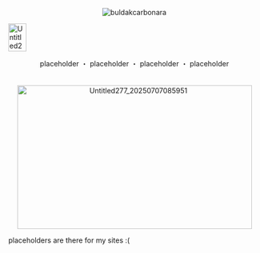 <p align="center"> <img src="https://komarev.com/ghpvc/?username=buldakcarbonara&label=　( °ヮ° )　&color=F2B2C3&style=flat" alt="buldakcarbonara" /> </p>
<img width="36" height="56" alt="Untitled284_20250711193810" src="https://github.com/user-attachments/assets/91fcee58-ed4a-4c78-bad4-806553c9d9b2" />

<p align="center"> placeholder ・ placeholder ・ placeholder ・ placeholder
　<p align="center">　　　　　　　　　　　　　　　　　　　　　　　　　　　　　　　　　　　　　　　　　 <img width="469" height="288" alt="Untitled277_20250707085951" src="https://github.com/user-attachments/assets/be1928a9-7481-40e6-9309-1a54d909ce1a" />

placeholders are there for my sites :(
